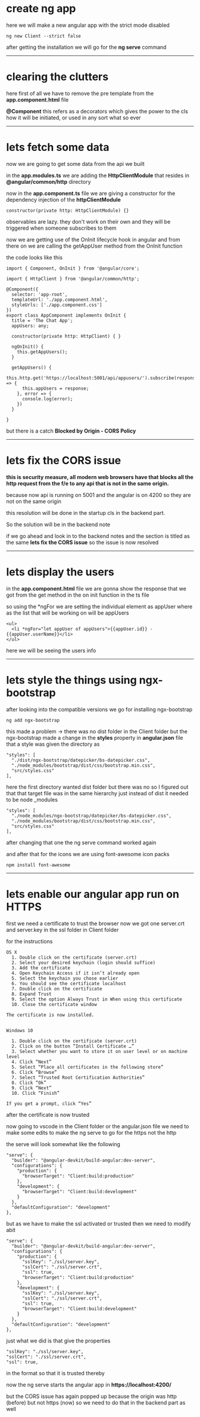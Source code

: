 # create ng app

here we will make a new angular app with the strict mode disabled

    ng new Client --strict false

after getting the installation we will go for the **ng serve** command

---

# clearing the clutters

here first of all we have to remove the pre template from the **app.component.html** file

**@Component** this refers as a decorators which gives the power to the cls how it will be initiated, or used in any sort what so ever

---

# lets fetch some data

now we are going to get some data from the api we built

in the **app.modules.ts** we are adding the **HttpClientModule** that resides in **@angular/common/http** directory

now in the **app.component.ts** file we are giving a constructor for the dependency injection of the **httpClientModule**

    constructor(private http: HttpClientModule) {}

observables are lazy. they don't work on their own and they will be triggered when someone subscribes to them

now we are getting use of the OnInit lifecycle hook in angular and from there on we are calling the getAppUser method from the OnInit function

the code looks like this

    import { Component, OnInit } from '@angular/core';

    import { HttpClient } from '@angular/common/http';

    @Component({
      selector: 'app-root',
      templateUrl: './app.component.html',
      styleUrls: ['./app.component.css']
    })
    export class AppComponent implements OnInit {
      title = 'The Chat App';
      appUsers: any;

      constructor(private http: HttpClient) { }

      ngOnInit() {
        this.getAppUsers();
      }

      getAppUsers() {
        this.http.get('https://localhost:5001/api/appusers/').subscribe(response => {
          this.appUsers = response;
        }, error => {
          console.log(error);
        })
      }

    }

but there is a catch **Blocked by Origin - CORS Policy**

---

# lets fix the CORS issue

**this is security measure, all modern web browsers have that blocks all the http request from the f/e to any api that is not in the same origin.**

because now api is running on 5001 and the angular is on 4200 so they are not on the same origin

this resolution will be done in the startup cls in the backend part.

So the solution will be in the backend note

if we go ahead and look in to the backend notes and the section is titled as the same **lets fix the CORS issue**
so the issue is now resolved

---

# lets display the users

in the **app.component.html** file we are gonna show the response that we got from the get method in the on init function in the ts file

so using the \*ngFor we are setting the individual element as appUser where as the list that will be working on will be appUsers

    <ul>
      <li *ngFor="let appUser of appUsers">{{appUser.id}} - {{appUser.userName}}</li>
    </ul>

here we will be seeing the users info

---

# lets style the things using ngx-bootstrap

after looking into the compatible versions we go for installing ngx-bootstrap

    ng add ngx-bootstrap

this made a problem -> there was no dist folder in the Client folder but the ngx-bootstrap made a change in the **styles** property in **angular.json** file that a style was given the directory as

    "styles": [
      "./dist/ngx-bootstrap/datepicker/bs-datepicker.css",
      "./node_modules/bootstrap/dist/css/bootstrap.min.css",
      "src/styles.css"
    ],

here the first directory wanted dist folder but there was no
so I figured out that that target file was in the same hierarchy just instead of dist it needed to be node \_modules

    "styles": [
      "./node_modules/ngx-bootstrap/datepicker/bs-datepicker.css",
      "./node_modules/bootstrap/dist/css/bootstrap.min.css",
      "src/styles.css"
    ],

after changing that one the ng serve command worked again

and after that for the icons we are using font-awesome icon packs

    npm install font-awesome

---

# lets enable our angular app run on HTTPS

first we need a certificate to trust the browser
now we got one server.crt and server.key in the ssl folder in Client folder

for the instructions

    OS X
      1. Double click on the certificate (server.crt)
      2. Select your desired keychain (login should suffice)
      3. Add the certificate
      4. Open Keychain Access if it isn’t already open
      5. Select the keychain you chose earlier
      6. You should see the certificate localhost
      7. Double click on the certificate
      8. Expand Trust
      9. Select the option Always Trust in When using this certificate
      10. Close the certificate window

    The certificate is now installed.


    Windows 10

      1. Double click on the certificate (server.crt)
      2. Click on the button “Install Certificate …”
      3. Select whether you want to store it on user level or on machine level
      4. Click “Next”
      5. Select “Place all certificates in the following store”
      6. Click “Browse”
      7. Select “Trusted Root Certification Authorities”
      8. Click “Ok”
      9. Click “Next”
      10. Click “Finish”

    If you get a prompt, click “Yes”

after the certificate is now trusted

now going to vscode in the Client folder or the angular.json file we need to make some edits to make the ng serve to go for the https not the http

the serve will look somewhat like the following

    "serve": {
      "builder": "@angular-devkit/build-angular:dev-server",
      "configurations": {
        "production": {
          "browserTarget": "Client:build:production"
        },
        "development": {
          "browserTarget": "Client:build:development"
        }
      },
      "defaultConfiguration": "development"
    },

but as we have to make the ssl activated or trusted then we need to modify abit

    "serve": {
      "builder": "@angular-devkit/build-angular:dev-server",
      "configurations": {
        "production": {
          "sslKey": "./ssl/server.key",
          "sslCert": "./ssl/server.crt",
          "ssl": true,
          "browserTarget": "Client:build:production"
        },
        "development": {
          "sslKey": "./ssl/server.key",
          "sslCert": "./ssl/server.crt",
          "ssl": true,
          "browserTarget": "Client:build:development"
        }
      },
      "defaultConfiguration": "development"
    },

just what we did is that give the properties

    "sslKey": "./ssl/server.key",
    "sslCert": "./ssl/server.crt",
    "ssl": true,

in the format so that it is trusted thereby

now the ng serve starts the angular app in **https://localhost:4200/**

but the CORS issue has again popped up because the origin was http (before) but not https (now)
so we need to do that in the backend part as well

